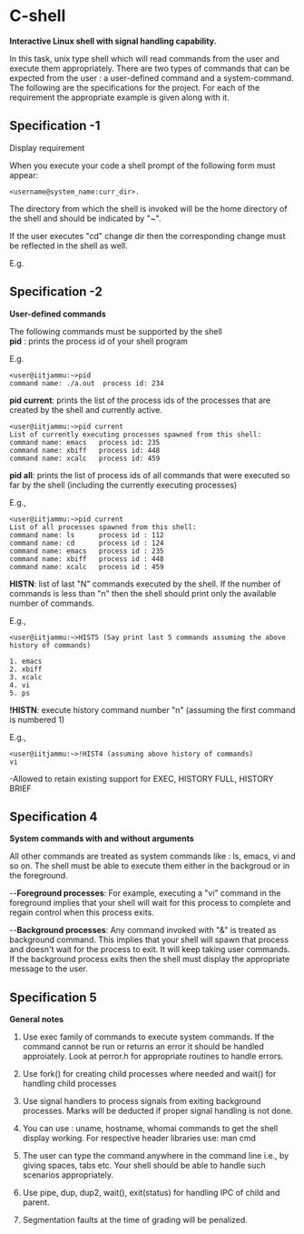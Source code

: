 # C-shell

**Interactive Linux shell with signal handling capability.**<br/>

In this task, unix type shell which will read commands from the user and execute them appropriately. There are two types of commands that can be expected from the user : a user-defined command and a system-command. The following are the specifications for the project. For each of the requirement the appropriate example is given along with it.

## Specification -1

Display requirement <br/>

When you execute your code a shell prompt of the following form must appear:

```
<username@system_name:curr_dir>.
```


The directory from which the shell is invoked will be the home directory of the shell and should be indicated by "~".<br/>

If the user executes "cd" change dir then the corresponding change must be reflected in the shell as well.<br/>

E.g.


## Specification -2

**User-defined commands**

The following commands must be supported by the shell <br />
**pid** : prints the process id of your shell program <br/>

E.g.

```
<user@iitjammu:~>pid
command name: ./a.out  process id: 234
```

**pid current**: prints the list of the process ids of the processes that are created by the shell and currently active.

```
<user@iitjammu:~>pid current
List of currently executing processes spawned from this shell:
command name: emacs   process id: 235
command name: xbiff   process id: 448
command name: xcalc   process id: 459
```

**pid all**: prints the list of process ids of all commands that were executed so far by the shell (including the currently executing processes)

E.g.,

```
<user@iitjammu:~>pid current
List of all processes spawned from this shell:
command name: ls      process id : 112
command name: cd      process id : 124
command name: emacs   process id : 235
command name: xbiff   process id : 448
command name: xcalc   process id : 459
```

**HISTN**: list of last "N" commands executed by the shell. If the number of commands is less than "n" then the shell should print only the available number of commands.

E.g.,

```
<user@iitjammu:~>HIST5 (Say print last 5 commands assuming the above history of commands)

1. emacs
2. xbiff
3. xcalc
4. vi
5. ps
```

**!HISTN**: execute history command number "n" (assuming the first command is numbered 1)

E.g.,

```
<user@iitjammu:~>!HIST4 (assuming above history of commands)
vi
```

-Allowed to retain existing support for EXEC, HISTORY FULL, HISTORY BRIEF

## Specification 4

**System commands with and without arguments**

All other commands are treated as system commands like : ls, emacs, vi and so on. The shell must be able to execute them either in the backgroud or in the foreground.

--**Foreground processes**: For example, executing a "vi" command in the foreground implies that your shell will wait for this process to complete and regain control when this process exits.

--**Background processes**: Any command invoked with "&" is treated as background command. This implies that your shell will spawn that process and doesn't wait for the process to exit. It will keep taking user commands. If the background process exits then the shell must display the appropriate message to the user.

## Specification 5

**General notes**

1. Use exec family of commands to execute system commands. If the command cannot be run or returns an error it should be handled approiately. Look at perror.h for appropriate routines to handle errors.

2. Use fork() for creating child processes where needed and wait() for handling child processes

3. Use signal handlers to process signals from exiting background processes. Marks will be deducted if proper signal handling is not done.

4. You can use : uname, hostname, whomai commands to get the shell display working. For respective header libraries use: man cmd

5. The user can type the command anywhere in the command line i.e., by giving spaces, tabs etc. Your shell should be able to handle such scenarios appropriately.

6. Use pipe, dup, dup2, wait(), exit(status) for handling IPC of child and parent.

7. Segmentation faults at the time of grading will be penalized.
